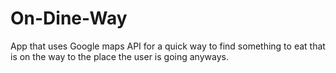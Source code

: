 # On-Dine-Way
App that uses Google maps API for a quick way to find something to eat that is on the way to the place the user is going anyways.
